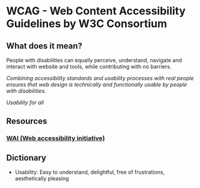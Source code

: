 # WCAG - Web Content Accessibility Guidelines by W3C Consortium

## What does it mean?

People with disabilities can equally perceive, understand, navigate and interact with website and tools, while contributing with no barriers.

_Combining accessibility standards and usability processes with real people ensures that web design is technically and functionally usable by people with disabilities._

_Usability for all_

## Resources

### [WAI (Web accessibility initiative)]()

## Dictionary

- Usability: Easy to understand, delightful, free of frustrations, aesthetically pleasing
